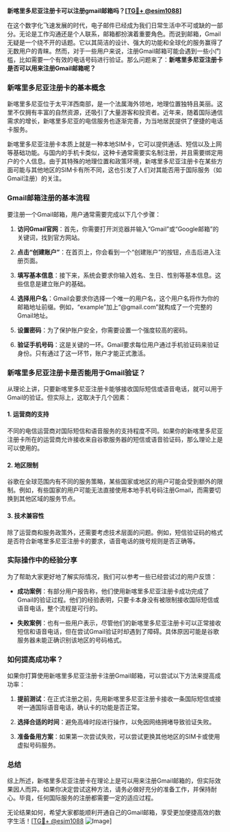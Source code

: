 **新喀里多尼亚注册卡可以注册gmail邮箱吗？[[TG💪+ @esim1088](https://t.me/s/esim1088)]**

在这个数字化飞速发展的时代，电子邮件已经成为我们日常生活中不可或缺的一部分。无论是工作沟通还是个人联系，邮箱都扮演着重要角色。而说到邮箱，Gmail无疑是一个绕不开的话题。它以其简洁的设计、强大的功能和全球化的服务赢得了无数用户的青睐。然而，对于一些用户来说，注册Gmail邮箱可能会遇到一些小门槛，比如需要一个有效的电话号码进行验证。那么问题来了：**新喀里多尼亚注册卡是否可以用来注册Gmail邮箱呢？**

### 新喀里多尼亚注册卡的基本概念

新喀里多尼亚位于太平洋西南部，是一个法属海外领地，地理位置独特且美丽。这里不仅拥有丰富的自然资源，还吸引了大量游客和投资者。近年来，随着国际通信需求的增长，新喀里多尼亚的电信服务也逐渐完善，为当地居民提供了便捷的电话卡服务。

新喀里多尼亚注册卡本质上就是一种本地SIM卡，它可以提供通话、短信以及上网等基础功能。与国内的手机卡类似，这种卡通常需要实名制注册，并且需要绑定用户的个人信息。由于其特殊的地理位置和政策环境，新喀里多尼亚注册卡在某些方面可能与其他地区的SIM卡有所不同，这也引发了人们对其能否用于国际服务（如Gmail注册）的关注。

### Gmail邮箱注册的基本流程

要注册一个Gmail邮箱，用户通常需要完成以下几个步骤：

1. **访问Gmail官网**：首先，你需要打开浏览器并输入“Gmail”或“Google邮箱”的关键词，找到官方网站。
   
2. **点击“创建账户”**：在首页上，你会看到一个“创建账户”的按钮，点击后进入注册页面。

3. **填写基本信息**：接下来，系统会要求你输入姓名、生日、性别等基本信息。这些信息是建立账户的基础。

4. **选择用户名**：Gmail会要求你选择一个唯一的用户名，这个用户名将作为你的邮箱地址前缀。例如，“example”加上“@gmail.com”就构成了一个完整的Gmail地址。

5. **设置密码**：为了保护账户安全，你需要设置一个强度较高的密码。

6. **验证手机号码**：这是关键的一环。Gmail要求每位用户通过手机验证码来验证身份。只有通过了这一环节，账户才能正式激活。

### 新喀里多尼亚注册卡是否能用于Gmail验证？

从理论上讲，只要新喀里多尼亚注册卡能够接收国际短信或语音电话，就可以用于Gmail的验证。但实际上，这取决于几个因素：

#### 1. **运营商的支持**
不同的电信运营商对国际短信和语音服务的支持程度不同。如果你的新喀里多尼亚注册卡所在的运营商允许接收来自谷歌服务器的短信或语音验证码，那么理论上是可以使用的。

#### 2. **地区限制**
谷歌在全球范围内有不同的服务策略，某些国家或地区的用户可能会受到额外的限制。例如，有些国家的用户可能无法直接使用本地手机号码注册Gmail，而需要切换到其他区域的服务节点。

#### 3. **技术兼容性**
除了运营商和服务政策外，还需要考虑技术层面的问题。例如，短信验证码的格式是否符合新喀里多尼亚注册卡的要求，语音电话的拨号规则是否正确等。

### 实际操作中的经验分享

为了帮助大家更好地了解实际情况，我们可以参考一些已经尝试过的用户反馈：

- **成功案例**：有部分用户报告称，他们使用新喀里多尼亚注册卡成功完成了Gmail的验证过程。他们的经验表明，只要卡本身没有被限制接收国际短信或语音电话，整个流程是可行的。

- **失败案例**：也有一些用户表示，尽管他们的新喀里多尼亚注册卡可以正常接收短信和语音电话，但在尝试Gmail验证时却遇到了障碍。具体原因可能是谷歌服务器未能正确识别该地区的号码格式。

### 如何提高成功率？

如果你打算使用新喀里多尼亚注册卡注册Gmail邮箱，可以尝试以下方法来提高成功率：

1. **提前测试**：在正式注册之前，先用新喀里多尼亚注册卡接收一条国际短信或接听一通国际语音电话，确认卡的功能是否正常。

2. **选择合适的时间**：避免高峰时段进行操作，以免因网络拥堵导致验证失败。

3. **准备备用方案**：如果第一次尝试失败，可以尝试更换其他地区的SIM卡或使用虚拟号码服务。

### 总结

综上所述，新喀里多尼亚注册卡在理论上是可以用来注册Gmail邮箱的，但实际效果因人而异。如果你决定尝试这种方法，请务必做好充分的准备工作，并保持耐心。毕竟，任何国际服务的注册都需要一定的适应过程。

无论结果如何，希望大家都能顺利开通自己的Gmail邮箱，享受更加便捷高效的数字生活！[[TG💪+ @esim1088](https://t.me/s/esim1088) ![Image](https://i.postimg.cc/4NQfJmqS/Snipaste-2025-05-13-00-14-12.png)]